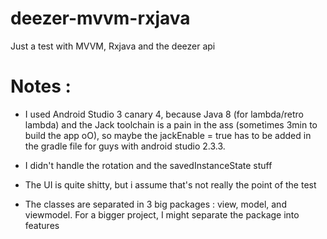# deezer-mvvm-rxjava
Just a test with MVVM, Rxjava and the deezer api

# Notes :
- I used Android Studio 3 canary 4, because Java 8 (for lambda/retro lambda) and the Jack toolchain is a pain in the ass (sometimes 3min to build the app oO), so maybe the jackEnable = true has to be added in the gradle file for guys with android studio 2.3.3.

- I didn't handle the rotation and the savedInstanceState stuff

- The UI is quite shitty, but i assume that's not really the point of the test

- The classes are separated in 3 big packages : view, model, and viewmodel. For a bigger project, I might separate the package into features








